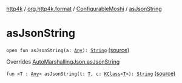 [http4k](../../index.md) / [org.http4k.format](../index.md) / [ConfigurableMoshi](index.md) / [asJsonString](./as-json-string.md)

# asJsonString

`open fun asJsonString(a: `[`Any`](https://kotlinlang.org/api/latest/jvm/stdlib/kotlin/-any/index.html)`): `[`String`](https://kotlinlang.org/api/latest/jvm/stdlib/kotlin/-string/index.html) [(source)](https://github.com/http4k/http4k/blob/master/http4k-format-moshi/src/main/kotlin/org/http4k/format/internalMoshi.kt#L24)

Overrides [AutoMarshallingJson.asJsonString](../-auto-marshalling-json/as-json-string.md)


`fun <T : `[`Any`](https://kotlinlang.org/api/latest/jvm/stdlib/kotlin/-any/index.html)`> asJsonString(t: `[`T`](as-json-string.md#T)`, c: `[`KClass`](https://kotlinlang.org/api/latest/jvm/stdlib/kotlin.reflect/-k-class/index.html)`<`[`T`](as-json-string.md#T)`>): `[`String`](https://kotlinlang.org/api/latest/jvm/stdlib/kotlin/-string/index.html) [(source)](https://github.com/http4k/http4k/blob/master/http4k-format-moshi/src/main/kotlin/org/http4k/format/internalMoshi.kt#L26)